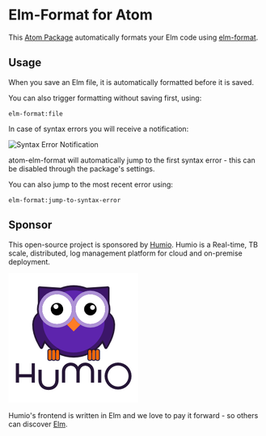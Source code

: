 # Elm-Format for Atom

This [Atom Package](https://atom.io/packages/elm-format) automatically formats
your Elm code using [elm-format](https://github.com/avh4/elm-format).

## Usage

When you save an Elm file, it is automatically formatted before it is saved.

You can also trigger formatting without saving first, using:

```
elm-format:file
```

In case of syntax errors you will receive a notification:

![Syntax Error Notification][syntax-error]

atom-elm-format will automatically jump to the first syntax error -
this can be disabled through the package's settings.

You can also jump to the most recent error using:

```
elm-format:jump-to-syntax-error
```

## Sponsor

This open-source project is sponsored by [Humio](https://humio.com/).
Humio is a Real-time, TB scale, distributed, log management platform for cloud
and on-premise deployment.

![Humio][humio-logo]

Humio's frontend is written in Elm and we
love to pay it forward - so others can discover [Elm](http://elm-lang.org/).

[syntax-error]: https://raw.githubusercontent.com/humio/atom-elm-format/master/syntax-error.png "Example of Syntax Error Notification"
[humio-logo]: https://raw.githubusercontent.com/humio/graphics/master/256_big_bird.png "Humio"
